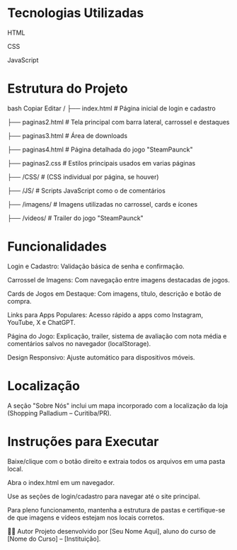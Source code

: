 # Tecnologias Utilizadas

HTML

CSS

JavaScript 

# Estrutura do Projeto
bash
Copiar
Editar
/
├── index.html              # Página inicial de login e cadastro

├── paginas2.html           # Tela principal com barra lateral, carrossel e destaques

├── paginas3.html           # Área de downloads

├── paginas4.html           # Página detalhada do jogo "SteamPaunck"

├── paginas2.css            # Estilos principais usados em varias páginas

├── /CSS/                   # (CSS individual por página, se houver)

├── /JS/                    # Scripts JavaScript como o de comentários

├── /imagens/               # Imagens utilizadas no carrossel, cards e ícones

├── /videos/                # Trailer do jogo "SteamPaunck"


# Funcionalidades
Login e Cadastro: Validação básica de senha e confirmação.

Carrossel de Imagens: Com navegação entre imagens destacadas de jogos.

Cards de Jogos em Destaque: Com imagens, título, descrição e botão de compra.

Links para Apps Populares: Acesso rápido a apps como Instagram, YouTube, X e ChatGPT.

Página do Jogo: Explicação, trailer, sistema de avaliação com nota média e comentários salvos no navegador (localStorage).

Design Responsivo: Ajuste automático para dispositivos móveis.


# Localização
A seção "Sobre Nós" inclui um mapa incorporado com a localização da loja (Shopping Palladium – Curitiba/PR).

# Instruções para Executar
Baixe/clique com o botão direito e extraia todos os arquivos em uma pasta local.

Abra o index.html em um navegador.

Use as seções de login/cadastro para navegar até o site principal.

Para pleno funcionamento, mantenha a estrutura de pastas e certifique-se de que imagens e vídeos estejam nos locais corretos.

👨‍💻 Autor
Projeto desenvolvido por [Seu Nome Aqui], aluno do curso de [Nome do Curso] – [Instituição].

